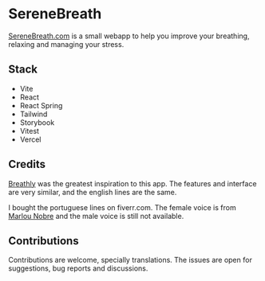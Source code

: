 # SereneBreath

[SereneBreath.com](https://serenebreath.com) is a small webapp to help you improve your breathing, relaxing and managing your stress.

## Stack

- Vite
- React
- React Spring
- Tailwind
- Storybook
- Vitest
- Vercel

## Credits

[Breathly](https://github.com/mmazzarolo/breathly-app) was the greatest inspiration to this app. The features and interface are very similar, and the english lines are the same.

I bought the portuguese lines on fiverr.com. The female voice is from [Marlou Nobre](https://fiverr.com/marlou_nobre) and the male voice is still not available.

## Contributions

Contributions are welcome, specially translations. The issues are open for suggestions, bug reports and discussions.
